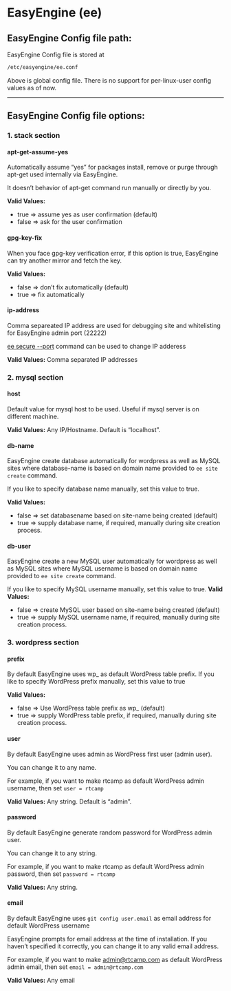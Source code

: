 # EasyEngine (ee)

## **EasyEngine Config file path:**
EasyEngine Config file is stored at
```bash
/etc/easyengine/ee.conf
```
Above is global config file. There is no support for per-linux-user config values as of now.

***

## **EasyEngine Config file options:**
### 1. **stack section**
#### apt-get-assume-yes
Automatically assume “yes” for packages install, remove or purge through apt-get used internally via EasyEngine.

It doesn’t behavior of apt-get command run manually or directly by you.

**Valid Values:**
* true => assume yes as user confirmation (default)
* false => ask for the user confirmation
 
#### gpg-key-fix
When you face gpg-key verification error, if this option is true, EasyEngine can try another mirror and fetch the key.

**Valid Values:**
* false => don’t fix automatically (default)
* true => fix automatically

#### ip-address
Comma separeated IP address are used for debugging site and whitelisting for EasyEngine admin port (22222)

[ee secure --port](https://github.com/rtCamp/easyengine/wiki/Secure#admin-port) command can be used to change IP adderess

**Valid Values:** Comma separated IP addresses

### 2. **mysql section**

#### host
Default value for mysql host to be used. Useful if mysql server is on different machine.

**Valid Values:** Any IP/Hostname. Default is “localhost”.

#### db-name
EasyEngine create database automatically for wordpress as well as MySQL sites where database-name is based on domain name provided to ```ee site create``` command.

If you like to specify database name manually, set this value to true.

**Valid Values:**
* false => set databasename based on site-name being created (default)
* true => supply database name, if required, manually during site creation process.

#### db-user
EasyEngine create a new MySQL user automatically for wordpress as well as MySQL sites where MySQL username is based on domain name provided to ```ee site create``` command.

If you like to specify MySQL username manually, set this value to true.
**Valid Values:**
* false => create MySQL user based on site-name being created (default)
* true => supply MySQL username name, if required, manually during site creation process.

### 3. **wordpress section**
#### prefix
By default EasyEngine uses wp_ as default WordPress table prefix.
If you like to specify WordPress prefix manually, set this value to true

**Valid Values:**
* false => Use WordPress table prefix as wp_ (default)
* true => supply WordPress table prefix, if required, manually during site creation process.

#### user
By default EasyEngine uses admin as WordPress first user (admin user).

You can change it to any name.

For example, if you want to make rtcamp as default WordPress admin username, then set ```user = rtcamp```

**Valid Values:** Any string. Default is “admin”.

#### password
By default EasyEngine generate random password for WordPress admin user.

You can change it to any string.

For example, if you want to make rtcamp as default WordPress admin password, then set ```password = rtcamp```

**Valid Values:** Any string.

#### email
By default EasyEngine uses ```git config user.email``` as email address for default WordPress username 

EasyEngine prompts for email address at the time of installation. If you haven’t specified it correctly, you can change it to any valid email address.

For example, if you want to make admin@rtcamp.com as default WordPress admin email, then set ```email = admin@rtcamp.com```

**Valid Values:** Any email
